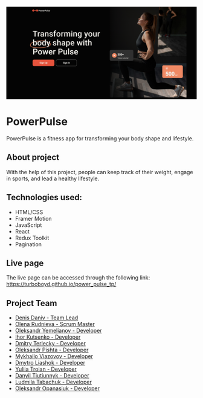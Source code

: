 ![Welcome page](./public/welcome-page.png)

# PowerPulse

PowerPulse is a fitness app for transforming your body shape and lifestyle.

## About project

With the help of this project, people can keep track of their weight, engage in
sports, and lead a healthy lifestyle.

## Technologies used:

- HTML/CSS
- Framer Motion
- JavaScript
- React
- Redux Toolkit
- Pagination

## Live page

The live page can be accessed through the following link:
https://turboboyd.github.io/power_pulse_tp/

## Project Team

- [Denis Daniv - Team Lead](https://github.com/turboboyd)
- [Olena Rudnieva - Scrum Master](https://github.com/Olena-Rudnieva)
- [Oleksandr Yemelianov - Developer](https://github.com/AleksandrYemelianov)
- [Ihor Kutsenko - Developer](https://github.com/ihor-kutsenko)
- [Dmitry Terlecky - Developer](https://github.com/Velorian-TDV)
- [Oleksandr Pishta - Developer](https://github.com/livegp)
- [Mykhailo Viazovov - Developer](https://github.com/arhistratig65)
- [Dmytro Liashok - Developer](https://github.com/dmytro-liashok)
- [Yuliia Troian - Developer](https://github.com/dmutrevna)
- [Danyil Tiutiunnyk - Developer](https://github.com/DanyilUA)
- [Ludmila Tabachuk - Developer](https://github.com/tabachukluda)
- [Oleksandr Opanasiuk - Developer](https://github.com/AlexandrOAV)
